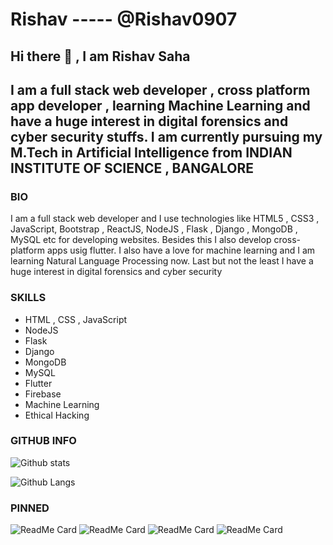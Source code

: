 # Rishav ----- @Rishav0907

##                     Hi there 🤗 , I am Rishav Saha

## I am a full stack web developer , cross platform app developer , learning Machine Learning and have a huge interest in digital forensics and cyber security stuffs. I am currently pursuing my M.Tech in Artificial Intelligence from INDIAN INSTITUTE OF SCIENCE , BANGALORE

### BIO

I am a full stack web developer and I use technologies like HTML5 , CSS3 , JavaScript, Bootstrap , ReactJS, NodeJS , Flask , Django , MongoDB , MySQL etc for developing websites. Besides this I also develop cross-platform apps usig flutter. I also have a love for machine learning and I am learning Natural Language Processing now. Last but not the least I have a huge interest in digital forensics and cyber security

### SKILLS

* HTML , CSS , JavaScript
* NodeJS
* Flask
* Django
* MongoDB
* MySQL
* Flutter 
* Firebase
* Machine Learning
* Ethical Hacking

### GITHUB INFO

![Github stats](https://github-readme-stats.vercel.app/api?username=Rishav0907)

![Github Langs](https://github-readme-stats.vercel.app/api/top-langs/?username=Rishav0907&layout=compact&theme=light)


### PINNED

![ReadMe Card](https://github-readme-stats.vercel.app/api/pin/?username=Rishav0907&repo=MachineLearning)
![ReadMe Card](https://github-readme-stats.vercel.app/api/pin/?username=Rishav0907&repo=Express_Movie)
![ReadMe Card](https://github-readme-stats.vercel.app/api/pin/?username=Rishav0907&repo=Py-mal)
![ReadMe Card](https://github-readme-stats.vercel.app/api/pin/?username=Rishav0907&repo=virtualAssistant)
